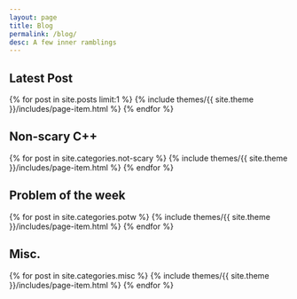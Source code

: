 ```yaml
---
layout: page
title: Blog
permalink: /blog/
desc: A few inner ramblings
---
```


<h2>Latest Post</h2>
{% for post in site.posts limit:1 %}
  {% include themes/{{ site.theme }}/includes/page-item.html %}
{% endfor %}

<h2>Non-scary C++</h2>
{% for post in site.categories.not-scary %}
  {% include themes/{{ site.theme }}/includes/page-item.html %}
{% endfor %}

<h2>Problem of the week</h2>
{% for post in site.categories.potw %}
  {% include themes/{{ site.theme }}/includes/page-item.html %}
{% endfor %}

<h2>Misc.</h2>
{% for post in site.categories.misc %}
  {% include themes/{{ site.theme }}/includes/page-item.html %}
{% endfor %}


